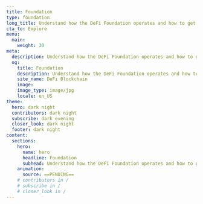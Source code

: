```yaml
---
title: Foundation
type: foundation
long_title: Understand how the DeFi Foundation operates and how to get involved.
cta_to: Explore
menu:
  main:
    weight: 30
meta:
  description: Understand how the DeFi Foundation operates and how to get involved.
  og:
    title: Foundation
    description: Understand how the DeFi Foundation operates and how to get involved.
    site_name: DeFi Blockchain
    image: 
    image_type: image/jpg
    locale: en_US
theme:
  hero: dark night
  contributors: dark night
  subscribe: dark evening
  closer_look: dark night
  footer: dark night
content:
  sections:
    hero:
      name: hero
      headline: Foundation
      subhead: Understand how the DeFi Foundation operates and how to get involved.
    animation:
      source: ==PENDING==
    # contributors in /
    # subscribe in /
    # closer_look in /
---
```

